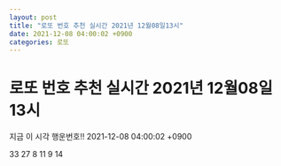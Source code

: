 ```yaml
---
layout: post
title: "로또 번호 추천 실시간 2021년 12월08일13시"
date: 2021-12-08 04:00:02 +0900
categories: 로또
---
```


# 로또 번호 추천 실시간 2021년 12월08일13시

지금 이 시각 행운번호!! 2021-12-08 04:00:02 +0900

 33  27  8  11  9  14 

